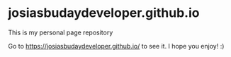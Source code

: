 # josiasbudaydeveloper.github.io
This is my personal page repository

Go to https://josiasbudaydeveloper.github.io/ to see it. I hope you enjoy! :)
